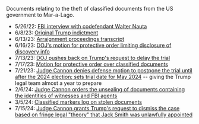 Documents relating to the theft of classified documents from the US government to Mar-a-Lago.

* 5/26/22: [FBI interview with codefendant Walter Nauta](https://github.com/doctorparadox/historical-texts/blob/master/trump-indictments/classified-documents/doc-448-1-nauta-transcript.pdf)
* 6/8/23: [Original Trump indictment](https://github.com/doctorparadox/historical-texts/blob/master/trump-indictments/classified-documents/US-v-Trump-Nauta.pdf)
* 6/13/23: [Arraignment proceedings transcript](https://github.com/doctorparadox/historical-texts/blob/master/trump-indictments/classified-documents/usa-v-trump-and-nauta-transcript.pdf)
* 6/16/23: [DOJ's motion for protective order limiting disclosure of discovery info](https://github.com/doctorparadox/historical-texts/blob/master/trump-indictments/classified-documents/protective-order.pdf)
* 7/13/23: [DOJ pushes back on Trump's request to delay the trial](https://github.com/doctorparadox/historical-texts/blob/master/trump-indictments/classified-documents/76-usa-response.pdf)
* 7/17/23: [Motion for protective order over classified documents](https://github.com/doctorparadox/historical-texts/blob/master/trump-indictments/classified-documents/motion-for-protective-order.pdf)
* 7/21/23: [Judge Cannon denies defense motion to postpone the trial until after the 2024 election; sets trial date for May 2024](https://github.com/doctorparadox/historical-texts/blob/master/trump-indictments/classified-documents/may-trial-date-govuscourtsflsd648653830.pdf) -- giving the Trump legal team almost a year to prepare
* 2/6/24: [Judge Cannon orders the unsealing of documents containing the identities of witnesses and FBI agents](https://github.com/doctorparadox/historical-texts/blob/master/trump-indictments/classified-documents/govuscourtsflsd6486532830_1.pdf)
* 3/5/24: [Classified markers log on stolen documents](https://github.com/doctorparadox/historical-texts/blob/master/trump-indictments/classified-documents/gov.uscourts.flsd.648652.612.14.pdf)
* 7/15/24: [Judge Cannon grants Trump's request to dismiss the case based on fringe legal "theory" that Jack Smith was unlawfully appointed](https://github.com/doctorparadox/historical-texts/blob/master/trump-indictments/classified-documents/dismissal-govuscourtsflsd6486526720_2.pdf)
